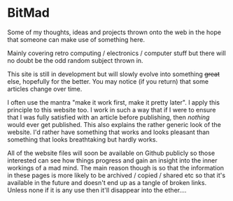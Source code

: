 # BitMad

Some of my thoughts, ideas and projects thrown onto the web in the hope that someone can make use of something here.

Mainly covering retro computing / electronics / computer stuff but there will no doubt be the odd random subject thrown in.

This site is still in development but will slowly evolve into something ~~great~~ else, hopefully for the better. You may notice (if you return) that some articles change over time.  

I often use the mantra "make it work first, make it pretty later". I apply this principle to this website too. I work in such a way that if I were to ensure that I was fully satisfied with an article before publishing, then *nothing* would ever get published. This also explains the rather generic look of the website. I'd rather have something that works and looks pleasant than something that looks breathtaking but hardly works.

All of the website files will soon be available on Github publicly so those interested can see how things progress and gain an insight into the inner workings of a mad mind. The main reason though is so that the information in these pages is more likely to be archived / copied / shared etc so that it's available in the future and doesn't end up as a tangle of broken links. Unless none if it is any use then it'll disappear into the ether....


